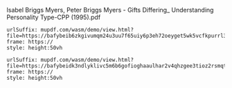 
Isabel Briggs Myers, Peter Briggs Myers - Gifts Differing_ Understanding Personality Type-CPP (1995).pdf

```custom-frames
urlSuffix: mupdf.com/wasm/demo/view.html?file=https://bafybeib6zkgivumqm24u3uu7f65uiy6p3eh72oeyget5wk5vcfkpurrl3u.ipfs.nftstorage.link
frame: https://
style: height:50vh
```

```custom-frames
urlSuffix: mupdf.com/wasm/demo/view.html?file=https://bafybeidk3ndlyklivc5m6b6gofioghaaulhar2v4qhzgee3tioz2rsmqt4.ipfs.nftstorage.link/Psi.%20I%20M%20Cron.%20Uma%20Jornada%20de%20Autodescoberta%20Eneagrama.pdf
frame: https://
style: height:50vh
```
